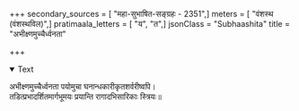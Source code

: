 +++
secondary_sources = [ "महा-सुभाषित-सङ्ग्रहः - 2351",]
meters = [ "वंशस्थ (वंशस्थविल)",]
pratimaala_letters = [ "य", "त",]
jsonClass = "Subhaashita"
title = "अभीक्ष्णमुच्चैर्ध्वनता"

+++

<details open><summary>Text</summary>

अभीक्ष्णमुच्चैर्ध्वनता पयोमुचा घनान्धकारीकृतशर्वरीष्वपि।  
तडित्प्रभादर्शितमार्गभूमयः प्रयान्ति रागादभिसारिकाः स्त्रियः॥
</details>
